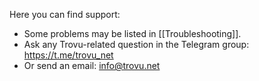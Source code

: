 Here you can find support:

- Some problems may be listed in [[Troubleshooting]].
- Ask any Trovu-related question in the Telegram group: https://t.me/trovu_net
- Or send an email: info@trovu.net